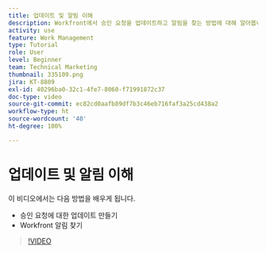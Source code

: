 ```yaml
---
title: 업데이트 및 알림 이해
description: Workfront에서 승인 요청을 업데이트하고 알림을 찾는 방법에 대해 알아봅니다.
activity: use
feature: Work Management
type: Tutorial
role: User
level: Beginner
team: Technical Marketing
thumbnail: 335109.png
jira: KT-8809
exl-id: 40296ba0-32c1-4fe7-8060-f71991872c37
doc-type: video
source-git-commit: ec82cd0aafb89df7b3c46eb716faf3a25cd438a2
workflow-type: ht
source-wordcount: '40'
ht-degree: 100%

---
```


# 업데이트 및 알림 이해

이 비디오에서는 다음 방법을 배우게 됩니다.

* 승인 요청에 대한 업데이트 만들기
* Workfront 알림 찾기

>[!VIDEO](https://video.tv.adobe.com/v/335109/?quality=12&learn=on)

<!---
learn more URLS
Tag others on updates
Update work
--->
